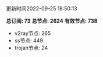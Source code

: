更新时间2022-09-25 18:50:13

**总订阅: 73**
**总节点: 2624**
**有效节点: 738**
- v2ray节点: 265
- ss节点: 449
- trojan节点: 24
